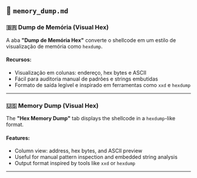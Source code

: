 ## 📁 `memory_dump.md`

### 🇧🇷 Dump de Memória (Visual Hex)

A aba **"Dump de Memória Hex"** converte o shellcode em um estilo de visualização de memória como `hexdump`.

#### Recursos:
- Visualização em colunas: endereço, hex bytes e ASCII
- Fácil para auditoria manual de padrões e strings embutidas
- Formato de saída legível e inspirado em ferramentas como `xxd` e `hexdump`

---

### 🇺🇸 Memory Dump (Visual Hex)

The **"Hex Memory Dump"** tab displays the shellcode in a `hexdump`-like format.

#### Features:
- Column view: address, hex bytes, and ASCII preview
- Useful for manual pattern inspection and embedded string analysis
- Output format inspired by tools like `xxd` or `hexdump`

---

